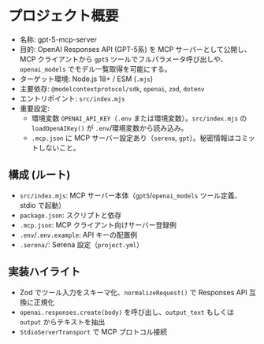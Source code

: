 # プロジェクト概要

- 名称: gpt-5-mcp-server
- 目的: OpenAI Responses API (GPT-5系) を MCP サーバーとして公開し、MCP クライアントから `gpt5` ツールでフルパラメータ呼び出しや、`openai_models` でモデル一覧取得を可能にする。
- ターゲット環境: Node.js 18+ / ESM (`.mjs`)
- 主要依存: `@modelcontextprotocol/sdk`, `openai`, `zod`, `dotenv`
- エントリポイント: `src/index.mjs`
- 重要設定:
  - 環境変数 `OPENAI_API_KEY`（`.env` または環境変数）。`src/index.mjs` の `loadOpenAIKey()` が `.env`/環境変数から読み込み。
  - `.mcp.json` に MCP サーバー設定あり（`serena`, `gpt`）。秘密情報はコミットしないこと。

## 構成 (ルート)
- `src/index.mjs`: MCP サーバー本体（`gpt5`/`openai_models` ツール定義、stdio で起動）
- `package.json`: スクリプトと依存
- `.mcp.json`: MCP クライアント向けサーバー登録例
- `.env`/`.env.example`: API キーの配置例
- `.serena/`: Serena 設定（`project.yml`）

## 実装ハイライト
- Zod でツール入力をスキーマ化、`normalizeRequest()` で Responses API 互換に正規化
- `openai.responses.create(body)` を呼び出し、`output_text` もしくは `output` からテキストを抽出
- `StdioServerTransport` で MCP プロトコル接続
